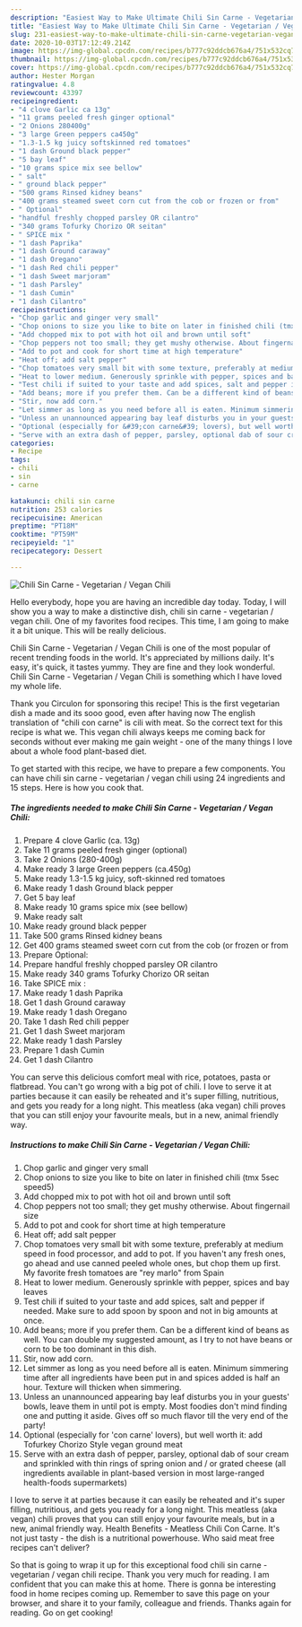 ```yaml
---
description: "Easiest Way to Make Ultimate Chili Sin Carne - Vegetarian / Vegan Chili"
title: "Easiest Way to Make Ultimate Chili Sin Carne - Vegetarian / Vegan Chili"
slug: 231-easiest-way-to-make-ultimate-chili-sin-carne-vegetarian-vegan-chili
date: 2020-10-03T17:12:49.214Z
image: https://img-global.cpcdn.com/recipes/b777c92ddcb676a4/751x532cq70/chili-sin-carne-vegetarian-vegan-chili-recipe-main-photo.jpg
thumbnail: https://img-global.cpcdn.com/recipes/b777c92ddcb676a4/751x532cq70/chili-sin-carne-vegetarian-vegan-chili-recipe-main-photo.jpg
cover: https://img-global.cpcdn.com/recipes/b777c92ddcb676a4/751x532cq70/chili-sin-carne-vegetarian-vegan-chili-recipe-main-photo.jpg
author: Hester Morgan
ratingvalue: 4.8
reviewcount: 43397
recipeingredient:
- "4 clove Garlic ca 13g"
- "11 grams peeled fresh ginger optional"
- "2 Onions 280400g"
- "3 large Green peppers ca450g"
- "1.3-1.5 kg juicy softskinned red tomatoes"
- "1 dash Ground black pepper"
- "5 bay leaf"
- "10 grams spice mix see bellow"
- " salt"
- " ground black pepper"
- "500 grams Rinsed kidney beans"
- "400 grams steamed sweet corn cut from the cob or frozen or from"
- " Optional"
- "handful freshly chopped parsley OR cilantro"
- "340 grams Tofurky Chorizo OR seitan"
- " SPICE mix "
- "1 dash Paprika"
- "1 dash Ground caraway"
- "1 dash Oregano"
- "1 dash Red chili pepper"
- "1 dash Sweet marjoram"
- "1 dash Parsley"
- "1 dash Cumin"
- "1 dash Cilantro"
recipeinstructions:
- "Chop garlic and ginger very small"
- "Chop onions to size you like to bite on later in finished chili (tmx 5sec speed5)"
- "Add chopped mix to pot with hot oil and brown until soft"
- "Chop peppers not too small; they get mushy otherwise. About fingernail size"
- "Add to pot and cook for short time at high temperature"
- "Heat off; add salt pepper"
- "Chop tomatoes very small bit with some texture, preferably at medium speed in food processor, and add to pot. If you haven&#39;t any fresh ones, go ahead and use canned peeled whole ones, but chop them up first. My favorite fresh tomatoes are &#34;rey marlo&#34; from Spain"
- "Heat to lower medium. Generously sprinkle with pepper, spices and bay leaves"
- "Test chili if suited to your taste and add spices, salt and pepper if needed. Make sure to add spoon by spoon and not in big amounts at once."
- "Add beans; more if you prefer them. Can be a different kind of beans as well. You can double my suggested amount, as I try to not have beans or corn to be too dominant in this dish."
- "Stir, now add corn."
- "Let simmer as long as you need before all is eaten. Minimum simmering time after all ingredients have been put in and spices added is half an hour. Texture will thicken when simmering."
- "Unless an unannounced appearing bay leaf disturbs you in your guests&#39; bowls, leave them in until pot is empty. Most foodies don&#39;t mind finding one and putting it aside. Gives off so much flavor till the very end of the party!"
- "Optional (especially for &#39;con carne&#39; lovers), but well worth it: add Tofurkey Chorizo Style vegan ground meat"
- "Serve with an extra dash of pepper, parsley, optional dab of sour cream and sprinkled with thin rings of spring onion and / or grated cheese (all ingredients available in plant-based version in most large-ranged health-foods supermarkets)"
categories:
- Recipe
tags:
- chili
- sin
- carne

katakunci: chili sin carne 
nutrition: 253 calories
recipecuisine: American
preptime: "PT18M"
cooktime: "PT59M"
recipeyield: "1"
recipecategory: Dessert

---
```



![Chili Sin Carne - Vegetarian / Vegan Chili](https://img-global.cpcdn.com/recipes/b777c92ddcb676a4/751x532cq70/chili-sin-carne-vegetarian-vegan-chili-recipe-main-photo.jpg)

Hello everybody, hope you are having an incredible day today. Today, I will show you a way to make a distinctive dish, chili sin carne - vegetarian / vegan chili. One of my favorites food recipes. This time, I am going to make it a bit unique. This will be really delicious.

Chili Sin Carne - Vegetarian / Vegan Chili is one of the most popular of recent trending foods in the world. It's appreciated by millions daily. It's easy, it's quick, it tastes yummy. They are fine and they look wonderful. Chili Sin Carne - Vegetarian / Vegan Chili is something which I have loved my whole life.

Thank you Circulon for sponsoring this recipe! This is the first vegetarian dish a made and its sooo good, even after having now The english translation of &#34;chili con carne&#34; is cili with meat. So the correct text for this recipe is what we. This vegan chili always keeps me coming back for seconds without ever making me gain weight - one of the many things I love about a whole food plant-based diet.


To get started with this recipe, we have to prepare a few components. You can have chili sin carne - vegetarian / vegan chili using 24 ingredients and 15 steps. Here is how you cook that.

<!--inarticleads1-->

##### The ingredients needed to make Chili Sin Carne - Vegetarian / Vegan Chili:

1. Prepare 4 clove Garlic (ca. 13g)
1. Take 11 grams peeled fresh ginger (optional)
1. Take 2 Onions (280-400g)
1. Make ready 3 large Green peppers (ca.450g)
1. Make ready 1.3-1.5 kg juicy, soft-skinned red tomatoes
1. Make ready 1 dash Ground black pepper
1. Get 5 bay leaf
1. Make ready 10 grams spice mix (see bellow)
1. Make ready  salt
1. Make ready  ground black pepper
1. Take 500 grams Rinsed kidney beans
1. Get 400 grams steamed sweet corn cut from the cob (or frozen or from
1. Prepare  Optional:
1. Prepare handful freshly chopped parsley OR cilantro
1. Make ready 340 grams Tofurky Chorizo OR seitan
1. Take  SPICE mix :
1. Make ready 1 dash Paprika
1. Get 1 dash Ground caraway
1. Make ready 1 dash Oregano
1. Take 1 dash Red chili pepper
1. Get 1 dash Sweet marjoram
1. Make ready 1 dash Parsley
1. Prepare 1 dash Cumin
1. Get 1 dash Cilantro


You can serve this delicious comfort meal with rice, potatoes, pasta or flatbread. You can&#39;t go wrong with a big pot of chili. I love to serve it at parties because it can easily be reheated and it&#39;s super filling, nutritious, and gets you ready for a long night. This meatless (aka vegan) chili proves that you can still enjoy your favourite meals, but in a new, animal friendly way. 

<!--inarticleads2-->

##### Instructions to make Chili Sin Carne - Vegetarian / Vegan Chili:

1. Chop garlic and ginger very small
1. Chop onions to size you like to bite on later in finished chili (tmx 5sec speed5)
1. Add chopped mix to pot with hot oil and brown until soft
1. Chop peppers not too small; they get mushy otherwise. About fingernail size
1. Add to pot and cook for short time at high temperature
1. Heat off; add salt pepper
1. Chop tomatoes very small bit with some texture, preferably at medium speed in food processor, and add to pot. If you haven&#39;t any fresh ones, go ahead and use canned peeled whole ones, but chop them up first. My favorite fresh tomatoes are &#34;rey marlo&#34; from Spain
1. Heat to lower medium. Generously sprinkle with pepper, spices and bay leaves
1. Test chili if suited to your taste and add spices, salt and pepper if needed. Make sure to add spoon by spoon and not in big amounts at once.
1. Add beans; more if you prefer them. Can be a different kind of beans as well. You can double my suggested amount, as I try to not have beans or corn to be too dominant in this dish.
1. Stir, now add corn.
1. Let simmer as long as you need before all is eaten. Minimum simmering time after all ingredients have been put in and spices added is half an hour. Texture will thicken when simmering.
1. Unless an unannounced appearing bay leaf disturbs you in your guests&#39; bowls, leave them in until pot is empty. Most foodies don&#39;t mind finding one and putting it aside. Gives off so much flavor till the very end of the party!
1. Optional (especially for &#39;con carne&#39; lovers), but well worth it: add Tofurkey Chorizo Style vegan ground meat
1. Serve with an extra dash of pepper, parsley, optional dab of sour cream and sprinkled with thin rings of spring onion and / or grated cheese (all ingredients available in plant-based version in most large-ranged health-foods supermarkets)


I love to serve it at parties because it can easily be reheated and it&#39;s super filling, nutritious, and gets you ready for a long night. This meatless (aka vegan) chili proves that you can still enjoy your favourite meals, but in a new, animal friendly way. Health Benefits - Meatless Chili Con Carne. It&#39;s not just tasty - the dish is a nutritional powerhouse. Who said meat free recipes can&#39;t deliver? 

So that is going to wrap it up for this exceptional food chili sin carne - vegetarian / vegan chili recipe. Thank you very much for reading. I am confident that you can make this at home. There is gonna be interesting food in home recipes coming up. Remember to save this page on your browser, and share it to your family, colleague and friends. Thanks again for reading. Go on get cooking!
